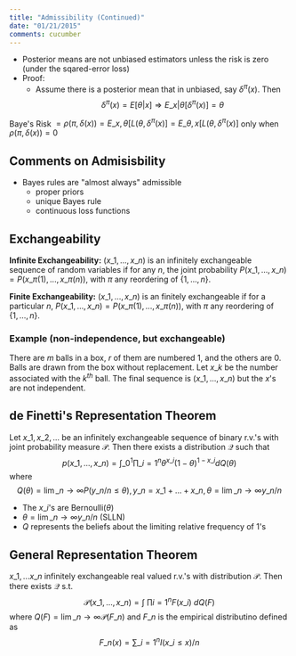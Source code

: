 ```yaml
---
title: "Admissibility (Continued)"
date: "01/21/2015"
comments: cucumber
---
```


- Posterior means are not unbiased estimators unless the risk is zero (under the sqared-error loss)
- Proof:
  - Assume there is a posterior mean that in unbiased, say $\delta^\pi(x)$. Then
   $$
     \delta^\pi(x) = E[\theta|x] \Rightarrow E\_{x|\theta}[\delta^\pi(x)] = \theta
   $$
 
Baye's Risk $= \rho(\pi,\delta(x)) = E\_{x,\theta}[L(\theta,\delta^\pi(x)] = E\_{\theta,x}[L(\theta,\delta^\pi(x)]$ only when $\rho(\pi,\delta(x)) = 0$ 

## Comments on Admisisbility

- Bayes rules are "almost always" admissible
  - proper priors
  - unique Bayes rule
  - continuous loss functions


## Exchangeability

**Infinite Exchangeability:** $(x\_1,...,x\_n)$ is an infinitely exchangeable sequence of random variables if for any $n$, the joint probability $P(x\_1,...,x\_n) = P(x\_{\pi(1)},...,x\_{\pi(n)})$, with $\pi$ any reordering of $\{1,...,n\}$.

**Finite Exchangeability:** $(x\_1,...,x\_n)$ is an finitely exchangeable if for a particular $n$, $P(x\_1,...,x\_n) = P(x\_{\pi(1)},...,x\_{\pi(n)})$, with $\pi$ any reordering of $\{1,...,n\}$.


### Example (non-independence, but exchangeable)
There are $m$ balls in a box, $r$ of them are numbered 1, and the others are 0. Balls are drawn from the box without replacement. Let $x\_k$ be the number associated with the $k^{th}$ ball. The final sequence is $(x\_1,...,x\_n)$ but the $x$'s are not independent.

## de Finetti's Representation Theorem
Let $x\_1, x\_2,...$ be an infinitely exchangeable sequence of binary r.v.'s with joint probability measure $\mathcal P$. Then there exists a distribution $\mathcal Q$ such that 
$$
  p(x\_1,...,x\_n) = \displaystyle\int\_0^1 \prod\_{i=1}^n \theta^{x\_i}(1-\theta)^{1-x\_i} dQ(\theta)
$$ where 
$$
  Q(\theta) = \lim\_{n\rightarrow \infty} P(y\_n/n \le \theta), y\_n = x\_1+...+x\_n, \theta = \lim\_{n\rightarrow\infty} y\_n / n 
$$

- The $x\_i$'s are Bernoulli($\theta$)
- $\theta = \lim\_{n\rightarrow\infty} y\_n / n$ (SLLN)
- $Q$ represents the beliefs about the limiting relative frequency of 1's

## General Representation Theorem
$x\_1,...x\_n$ infinitely exchangeable real valued r.v.'s with distribution $\mathcal P$. Then there exists $\mathcal Q$ s.t. 
$$
  \mathcal{P}(x\_1,...,x\_n) = \displaystyle\int~ \prod{i=1}^n F(x\_i) ~dQ(F)
$$
where $Q(F) =\lim\_{n\rightarrow\infty} \mathcal{P}(F\_n)$ and $F\_n$ is the empirical distributino defined as
$$
  F\_n(x) = \sum\_{i=1}^n I(x\_i\le x) /n
$$
